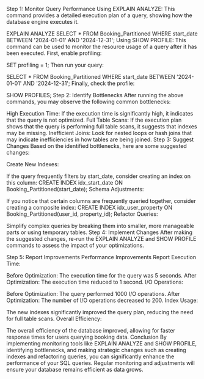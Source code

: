 Step 1: Monitor Query Performance
Using EXPLAIN ANALYZE: This command provides a detailed execution plan of a query, showing how the database engine executes it.

EXPLAIN ANALYZE
SELECT *
FROM Booking_Partitioned
WHERE start_date BETWEEN '2024-01-01' AND '2024-12-31';
Using SHOW PROFILE: This command can be used to monitor the resource usage of a query after it has been executed. First, enable profiling:

SET profiling = 1;
Then run your query:

SELECT *
FROM Booking_Partitioned
WHERE start_date BETWEEN '2024-01-01' AND '2024-12-31';
Finally, check the profile:

SHOW PROFILES;
Step 2: Identify Bottlenecks
After running the above commands, you may observe the following common bottlenecks:

High Execution Time: If the execution time is significantly high, it indicates that the query is not optimized.
Full Table Scans: If the execution plan shows that the query is performing full table scans, it suggests that indexes may be missing.
Inefficient Joins: Look for nested loops or hash joins that may indicate inefficiencies in how tables are being joined.
Step 3: Suggest Changes
Based on the identified bottlenecks, here are some suggested changes:

Create New Indexes:

If the query frequently filters by start_date, consider creating an index on this column:
CREATE INDEX idx_start_date ON Booking_Partitioned(start_date);
Schema Adjustments:

If you notice that certain columns are frequently queried together, consider creating a composite index:
CREATE INDEX idx_user_property ON Booking_Partitioned(user_id, property_id);
Refactor Queries:

Simplify complex queries by breaking them into smaller, more manageable parts or using temporary tables.
Step 4: Implement Changes
After making the suggested changes, re-run the EXPLAIN ANALYZE and SHOW PROFILE commands to assess the impact of your optimizations.

Step 5: Report Improvements
Performance Improvements Report
Execution Time:

Before Optimization: The execution time for the query was 5 seconds.
After Optimization: The execution time reduced to 1 second.
I/O Operations:

Before Optimization: The query performed 1000 I/O operations.
After Optimization: The number of I/O operations decreased to 200.
Index Usage:

The new indexes significantly improved the query plan, reducing the need for full table scans.
Overall Efficiency:

The overall efficiency of the database improved, allowing for faster response times for users querying booking data.
Conclusion
By implementing monitoring tools like EXPLAIN ANALYZE and SHOW PROFILE, identifying bottlenecks, and making strategic changes such as creating indexes and refactoring queries, you can significantly enhance the performance of your SQL queries. Regular monitoring and adjustments will ensure your database remains efficient as data grows.
